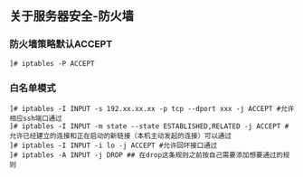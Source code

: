 ## 关于服务器安全-防火墙

### 防火墙策略默认ACCEPT
  ```
  ]# iptables -P ACCEPT
  ```
### 白名单模式
  ```
  ]# iptables -I INPUT -s 192.xx.xx.xx -p tcp --dport xxx -j ACCEPT #允许相应ssh端口通过
  ]# iptables -I INPUT -m state --state ESTABLISHED,RELATED -j ACCEPT #允许已经建立的连接和正在启动的新链接（本机主动发起的连接）可以通过
  ]# iptables -I INPUT -i lo -j ACCEPT #允许回环接口通过
  ]# iptables -A INPUT -j DROP ## 在drop这条规则之前按自己需要添加想要通过的规则
  ```
